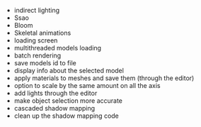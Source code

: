 - indirect lighting
- Ssao
- Bloom
- Skeletal animations
- loading screen
- multithreaded models loading
- batch rendering
- save models id to file
- display info about the selected model
- apply materials to meshes and save them (through the editor)
- option to scale by the same amount on all the axis
- add lights through the editor
- make object selection more accurate
- cascaded shadow mapping
- clean up the shadow mapping code